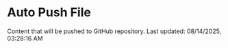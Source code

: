 # Auto Push File

Content that will be pushed to GitHub repository.
Last updated: 08/14/2025, 03:28:16 AM